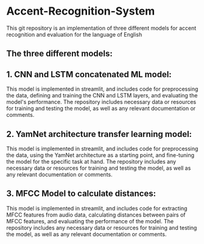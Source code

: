 # Accent-Recognition-System
This git repository is an implementation of three different models for accent recognition and evaluation for the language of English

## The three different models: 

## 1. CNN and LSTM concatenated ML model: 

This model is implemented in streamlit, and includes code for preprocessing the data, defining and training the CNN and LSTM layers, and evaluating the model's performance. The repository includes necessary data or resources for training and testing the model, as well as any relevant documentation or comments.

## 2. YamNet architecture transfer learning model: 

This model is implemented in streamlit, and includes code for preprocessing the data, using the YamNet architecture as a starting point, and fine-tuning the model for the specific task at hand. The repository includes any necessary data or resources for training and testing the model, as well as any relevant documentation or comments.

## 3. MFCC Model to calculate distances: 

This model is implemented in streamlit, and includes code for extracting MFCC features from audio data, calculating distances between pairs of MFCC features, and evaluating the performance of the model. The repository includes any necessary data or resources for training and testing the model, as well as any relevant documentation or comments.
